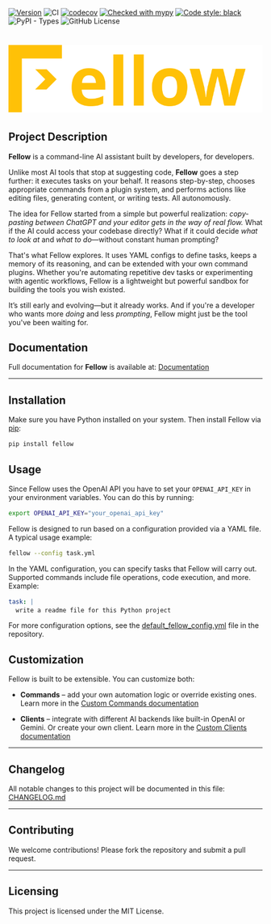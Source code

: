 [![Version](https://img.shields.io/pypi/v/fellow?color=blue&logo=pypi)](https://pypi.org/project/fellow/)
![CI](https://github.com/ManuelZierl/fellow/actions/workflows/ci.yml/badge.svg?branch=main)
[![codecov](https://codecov.io/gh/ManuelZierl/fellow/branch/main/graph/badge.svg)](https://codecov.io/gh/ManuelZierl/fellow)
[![Checked with mypy](https://www.mypy-lang.org/static/mypy_badge.svg)](https://mypy-lang.org/)
[![Code style: black](https://img.shields.io/badge/code%20style-black-000000.svg)](https://github.com/psf/black)
![PyPI - Types](https://img.shields.io/pypi/types/fellow)
![GitHub License](https://img.shields.io/github/license/ManuelZierl/fellow)


# ![Fellow](https://raw.githubusercontent.com/ManuelZierl/fellow/main/docs/img/logo.svg)

## Project Description
**Fellow** is a command-line AI assistant built by developers, for developers.

Unlike most AI tools that stop at suggesting code, **Fellow** goes a step further: it executes tasks on your behalf. It reasons step-by-step, chooses appropriate commands from a plugin system, and performs actions like editing files, generating content, or writing tests. All autonomously.

The idea for Fellow started from a simple but powerful realization: *copy-pasting between ChatGPT and your editor gets in the way of real flow.* What if the AI could access your codebase directly? What if it could decide *what to look at* and *what to do*—without constant human prompting?

That's what Fellow explores. It uses YAML configs to define tasks, keeps a memory of its reasoning, and can be extended with your own command plugins. Whether you're automating repetitive dev tasks or experimenting with agentic workflows, Fellow is a lightweight but powerful sandbox for building the tools you wish existed.

It’s still early and evolving—but it already works. And if you're a developer who wants more *doing* and less *prompting*, Fellow might just be the tool you've been waiting for.

## Documentation

Full documentation for **Fellow** is available at: [Documentation](https://manuelzierl.github.io/fellow)

---

## Installation
Make sure you have Python installed on your system. Then install Fellow via [pip](https://pypi.org/project/fellow/):
```bash
pip install fellow
```

## Usage
Since Fellow uses the OpenAI API you have to set your `OPENAI_API_KEY` in your environment variables. You can do this by running:
```bash
export OPENAI_API_KEY="your_openai_api_key"
```

Fellow is designed to run based on a configuration provided via a YAML file. A typical usage example:
```bash
fellow --config task.yml
```

In the YAML configuration, you can specify tasks that Fellow will carry out. Supported commands include file operations, code execution, and more. Example:
```yaml
task: |
  write a readme file for this Python project
``` 
For more configuration options, see the [default_fellow_config.yml](fellow/default_fellow_config.yml) file in the repository.

## Customization

Fellow is built to be extensible. You can customize both:

- **Commands** – add your own automation logic or override existing ones. Learn more in the [Custom Commands documentation](https://manuelzierl.github.io/fellow/commands/custom)

- **Clients** – integrate with different AI backends like built-in OpenAI or Gemini. Or create your own client. Learn more in the [Custom Clients documentation](https://manuelzierl.github.io/fellow/clients/custom)

---

## Changelog
All notable changes to this project will be documented in this file: [CHANGELOG.md](CHANGELOG.md)

---

## Contributing
We welcome contributions! Please fork the repository and submit a pull request.

---

## Licensing
This project is licensed under the MIT License.